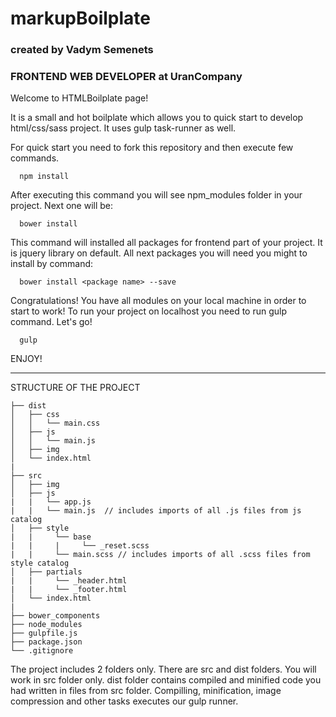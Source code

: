 # markupBoilplate
### created by Vadym Semenets
### FRONTEND WEB DEVELOPER at UranCompany

Welcome to HTMLBoilplate page!

It is a small and hot boilplate which allows you to quick start to develop html/css/sass project.
It uses gulp task-runner as well.

For quick start you need to fork this repository and then execute few commands.

```
  npm install 
```

After executing this command you will see npm_modules folder in your project. Next one will be:

```
  bower install
```

This command will installed all packages for frontend part of your project. It is jquery library on default. All next packages 
you will need you might to install by command:

```
  bower install <package name> --save
```
Congratulations! You have all modules on your local machine in order to start to work!
To run your project on localhost you need to run gulp command. Let's go!

```
  gulp
```
ENJOY!


-----------------------------------------------------------------------------------------------------------
  STRUCTURE OF THE PROJECT
      
```
├── dist
│   ├── css
│   │   └── main.css
│   ├── js
│   │   └── main.js
│   ├── img
│   └── index.html
|
├── src
│   ├── img
│   ├── js
|   |   └── app.js 
|   |   └── main.js  // includes imports of all .js files from js catalog
│   ├── style
|   |     └── base
|   |     |     └── _reset.scss
|   |     └── main.scss // includes imports of all .scss files from style catalog
│   ├── partials
|   |     └── _header.html
|   |     └── _footer.html
│   └── index.html
|
├── bower_components
├── node_modules
├── gulpfile.js
├── package.json
└── .gitignore
```

The project includes 2 folders only. There are src and dist folders. You will work in src folder only. dist folder contains compiled and minified code you had written in files from src folder. Compilling, minification, image compression and other tasks executes our gulp runner.
